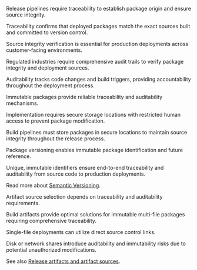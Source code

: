 Release pipelines require traceability to establish package origin and ensure source integrity.

Traceability confirms that deployed packages match the exact sources built and committed to version control.

Source integrity verification is essential for production deployments across customer-facing environments.

Regulated industries require comprehensive audit trails to verify package integrity and deployment sources.

Auditability tracks code changes and build triggers, providing accountability throughout the deployment process.

Immutable packages provide reliable traceability and auditability mechanisms.

Implementation requires secure storage locations with restricted human access to prevent package modification.

Build pipelines must store packages in secure locations to maintain source integrity throughout the release process.

Package versioning enables immutable package identification and future reference.

Unique, immutable identifiers ensure end-to-end traceability and auditability from source code to production deployments.

Read more about [Semantic Versioning](https://semver.org).

Artifact source selection depends on traceability and auditability requirements.

Build artifacts provide optimal solutions for immutable multi-file packages requiring comprehensive traceability.

Single-file deployments can utilize direct source control links.

Disk or network shares introduce auditability and immutability risks due to potential unauthorized modifications.

See also [Release artifacts and artifact sources](/azure/devops/pipelines/release/artifacts).
